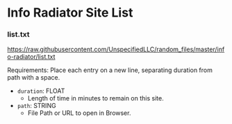 # Info Radiator Site List

### list.txt

https://raw.githubusercontent.com/UnspecifiedLLC/random_files/master/info-radiator/list.txt

Requirements:
    Place each entry on a new line, separating duration from path with a space.

- `duration`: FLOAT
    - Length of time in minutes to remain on this site.
- `path`: STRING
    - File Path or URL to open in Browser.
